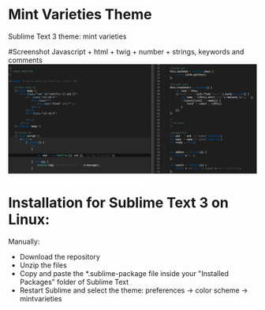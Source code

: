 # Mint Varieties Theme 
Sublime Text 3 theme: mint varieties


#Screenshot
Javascript + html + twig + number + strings, keywords and comments
![alt tag](https://raw.githubusercontent.com/Civile/mintvarieties-theme/master/screenshot.png)

# Installation for Sublime Text 3 on Linux:
Manually:
- Download the repository
- Unzip the files
- Copy and paste the *.sublime-package file inside your "Installed Packages" folder of Sublime Text
- Restart Sublime and select the theme: preferences -> color scheme -> mintvarieties
